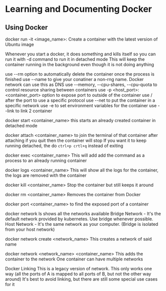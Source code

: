 # Learning and Documenting Docker

## Using Docker

docker run -it <image_name>:<tag> <command>
Create a container with the latest version of Ubuntu image

Whenever you start a docker, it does something and kills itself
so you can run it with -d command to run it in detached mode
This will keep the container running in the background even though it is not doing anything

use --rm option to automatically delete the container once the process is finished
use --name to give your conatiner a non-rng name. Docker network can use this as DNS
use --memory, --cpu-shares, --cpu-quota to control resource sharing between containers
use -p <host_port>:<container_port> option to expose port to outside of the container
use /<protocol> after the port to use a specific protocol
use --net to put the container in a specific network
use -e to set environment variables for the container
use --link to link 2 container


docker start <container_name>
this starts an already created container in detached mode


docker attach <container_name>
to join the terminal of that container
after attaching if you quit then the container will stop
If you want it to keep running detached, the do `ctrl+p crtl+q` instead of exiting

docker exec <container_name> <command>
This will add add the command as a process to an already running container

docker logs <container_name>
This will show all the logs for the container, the logs are removed with the container

docker kill <container_name>
Stop the container but still keeps it around

docker rm <container_name>
Removes the container from Docker

docker port <container_name>
to find the exposed port of a container

docker network ls
shows all the networks available
Bridge Network - It's the default network provided by kubernetes. Use bridge whenever possible.
Host Network - It's the same network as your computer. (Bridge is isolated from your host network)

docker network create <network_name>
This creates a network of said name

docker network <network_name> <container_name>
This adds the container to the network
One container can have multiple networks

Docker Linking
This is a legacy version of network.
This only works one way (all the ports of A is mapped to all ports of B, but not the other way around)
It's best to avoid linking, but there are still some special use cases for it